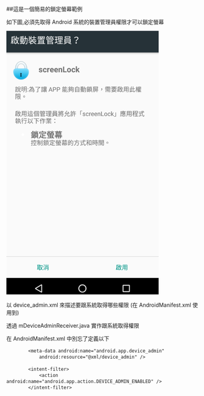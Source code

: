 ##這是一個簡易的鎖定螢幕範例

如下圖,必須先取得 Android 系統的裝置管理員權限才可以鎖定螢幕

<img src="./wiki/pic/device-2016-05-08-140824_.png" alt="Drawing" style="width: 400px;"/>

以 device_admin.xml 來描述要跟系統取得哪些權限 (在 AndroidManifest.xml 使用到)

透過 mDeviceAdminReceiver.java 實作跟系統取得權限

在 AndroidManifest.xml 中別忘了定義以下

<receiver android:name=".mDeviceAdminReceiver" android:label="@string/app_name"
            android:description="@string/str_screenlock_descript" android:permission="android.permission.BIND_DEVICE_ADMIN">

            <meta-data android:name="android.app.device_admin"
                android:resource="@xml/device_admin" />

            <intent-filter>
                <action android:name="android.app.action.DEVICE_ADMIN_ENABLED" />
            </intent-filter>

</receiver>